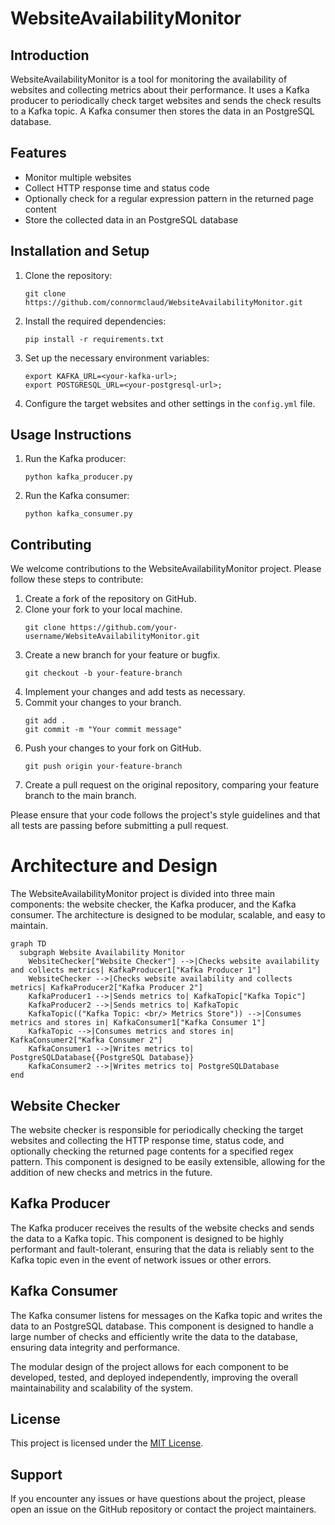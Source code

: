 # WebsiteAvailabilityMonitor

## Introduction
WebsiteAvailabilityMonitor is a tool for monitoring the availability of websites 
and collecting metrics about their performance. 
It uses a Kafka producer to periodically check target websites and sends the check 
results to a Kafka topic. 
A Kafka consumer then stores the data in an PostgreSQL database.

## Features
- Monitor multiple websites
- Collect HTTP response time and status code
- Optionally check for a regular expression pattern in the returned page content
- Store the collected data in an PostgreSQL database

## Installation and Setup
1. Clone the repository:
   ```
   git clone https://github.com/connormclaud/WebsiteAvailabilityMonitor.git
   ```
2. Install the required dependencies:
   ```
   pip install -r requirements.txt
   ```
3. Set up the necessary environment variables:
   ```
   export KAFKA_URL=<your-kafka-url>;
   export POSTGRESQL_URL=<your-postgresql-url>;
   ```
4. Configure the target websites and other settings in the `config.yml` file.

## Usage Instructions
1. Run the Kafka producer:
   ```
   python kafka_producer.py
   ```
2. Run the Kafka consumer:
   ```
   python kafka_consumer.py
   ```

## Contributing
We welcome contributions to the WebsiteAvailabilityMonitor project. Please follow these steps to contribute:

1. Create a fork of the repository on GitHub.
2. Clone your fork to your local machine.
   ```
   git clone https://github.com/your-username/WebsiteAvailabilityMonitor.git
   ```
3. Create a new branch for your feature or bugfix.
   ```
   git checkout -b your-feature-branch
   ```
4. Implement your changes and add tests as necessary.
5. Commit your changes to your branch.
   ```
   git add .
   git commit -m "Your commit message"
   ```
6. Push your changes to your fork on GitHub.
   ```
   git push origin your-feature-branch
   ```
7. Create a pull request on the original repository, comparing your feature branch to the main branch.

Please ensure that your code follows the project's style guidelines and that all tests are passing before submitting a pull request.

# Architecture and Design
The WebsiteAvailabilityMonitor project is divided into three main components: the website checker, the Kafka producer, and the Kafka consumer. The architecture is designed to be modular, scalable, and easy to maintain.

```mermaid
graph TD
  subgraph Website Availability Monitor
    WebsiteChecker["Website Checker"] -->|Checks website availability and collects metrics| KafkaProducer1["Kafka Producer 1"]
    WebsiteChecker -->|Checks website availability and collects metrics| KafkaProducer2["Kafka Producer 2"]
    KafkaProducer1 -->|Sends metrics to| KafkaTopic["Kafka Topic"]
    KafkaProducer2 -->|Sends metrics to| KafkaTopic
    KafkaTopic(("Kafka Topic: <br/> Metrics Store")) -->|Consumes metrics and stores in| KafkaConsumer1["Kafka Consumer 1"]
    KafkaTopic -->|Consumes metrics and stores in| KafkaConsumer2["Kafka Consumer 2"]
    KafkaConsumer1 -->|Writes metrics to| PostgreSQLDatabase{{PostgreSQL Database}}
    KafkaConsumer2 -->|Writes metrics to| PostgreSQLDatabase
end

```

## Website Checker
The website checker is responsible for periodically checking the target websites and collecting the HTTP response time, status code, and optionally checking the returned page contents for a specified regex pattern. This component is designed to be easily extensible, allowing for the addition of new checks and metrics in the future.

## Kafka Producer
The Kafka producer receives the results of the website checks and sends the data to a Kafka topic. This component is designed to be highly performant and fault-tolerant, ensuring that the data is reliably sent to the Kafka topic even in the event of network issues or other errors.

## Kafka Consumer
The Kafka consumer listens for messages on the Kafka topic and writes the data to an PostgreSQL database. This component is designed to handle a large number of checks and efficiently write the data to the database, ensuring data integrity and performance.

The modular design of the project allows for each component to be developed, tested, and deployed independently, improving the overall maintainability and scalability of the system.

## License
This project is licensed under the [MIT License](LICENSE).

## Support
If you encounter any issues or have questions about the project, please open an issue on the GitHub repository or contact the project maintainers.